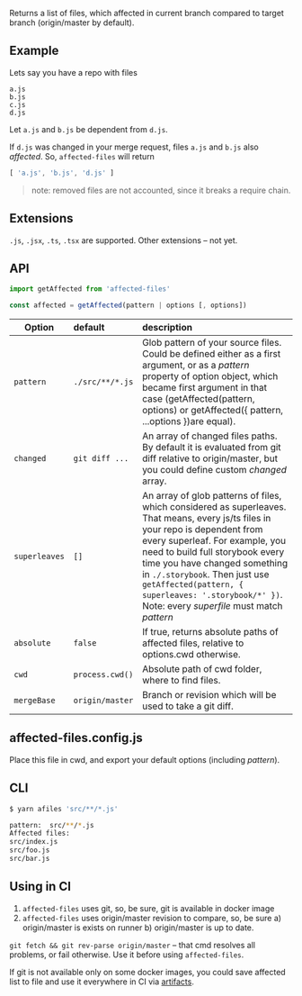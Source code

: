 Returns a list of files, which affected in current branch compared to target branch (origin/master by default).

## Example

Lets say you have a repo with files

```
a.js
b.js
c.js
d.js
```

Let `a.js` and `b.js` be dependent from `d.js`.

If `d.js` was changed in your merge request, files `a.js` and `b.js` also _affected_. So, `affected-files` will return

```js
[ 'a.js', 'b.js', 'd.js' ]
```

> note: removed files are not accounted, since it breaks a require chain.

## Extensions

`.js`, `.jsx`, `.ts`, `.tsx` are supported. Other extensions – not yet.

## API

```js
import getAffected from 'affected-files'

const affected = getAffected(pattern | options [, options])
```

| Option        | default           | description  |
| ------------- |:------------- |:----- |
| `pattern`      | `./src/**/*.js` | Glob pattern of your source files. Could be defined either as a first argument, or as a _pattern_ property of option object, which became first argument in that case (getAffected(pattern, options) or getAffected({ pattern, ...options })are equal). |
| `changed` | `git diff ...` | An array of changed files paths. By default it is evaluated from git diff relative to origin/master, but you could define custom _changed_ array. |
| `superleaves` | `[]` | An array of glob patterns of files, which considered as superleaves. That means, every js/ts files in your repo is dependent from every superleaf. For example, you need to build full storybook every time you have changed something in `./.storybook`. Then just use `getAffected(pattern, { superleaves: '.storybook/*' })`. Note: every _superfile_ must match _pattern_ |
| `absolute` | `false` | If true, returns absolute paths of affected files, relative to options.cwd otherwise. |
| `cwd` | `process.cwd()` | Absolute path of cwd folder, where to find files. |
| `mergeBase` | `origin/master` | Branch or revision which will be used to take a git diff. |

## affected-files.config.js

Place this file in cwd, and export your default options (including _pattern_).

## CLI

```sh
$ yarn afiles 'src/**/*.js'

pattern:  src/**/*.js
Affected files:
src/index.js
src/foo.js
src/bar.js
```

## Using in CI

1. `affected-files` uses git, so, be sure, git is available in docker image
2. `affected-files` uses origin/master revision to compare, so, be sure a) origin/master is exists on runner b) origin/master is up to date.

`git fetch && git rev-parse origin/master` – that cmd resolves all problems, or fail otherwise. Use it before using `affected-files`.

If git is not available only on some docker images, you could save affected list to file and use it everywhere in CI via [artifacts](https://docs.gitlab.com/ee/user/project/pipelines/job_artifacts.html).
